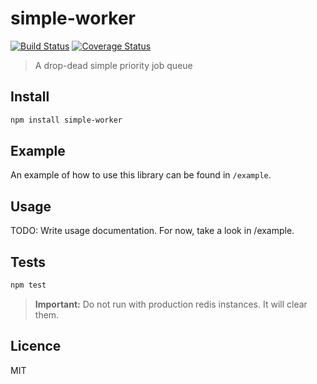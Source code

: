 # simple-worker

[![Build Status](https://img.shields.io/travis/queicherius/simple-worker.svg?style=flat-square)](https://travis-ci.org/queicherius/simple-worker)
[![Coverage Status](https://img.shields.io/codecov/c/github/queicherius/simple-worker/master.svg?style=flat-square)](https://codecov.io/github/queicherius/simple-worker)

> A drop-dead simple priority job queue

## Install

```bash
npm install simple-worker
```

## Example

An example of how to use this library can be found in `/example`.

## Usage

TODO: Write usage documentation. For now, take a look in /example.

## Tests

```bash
npm test
```

> **Important:** Do not run with production redis instances. It will clear them.

## Licence

MIT
